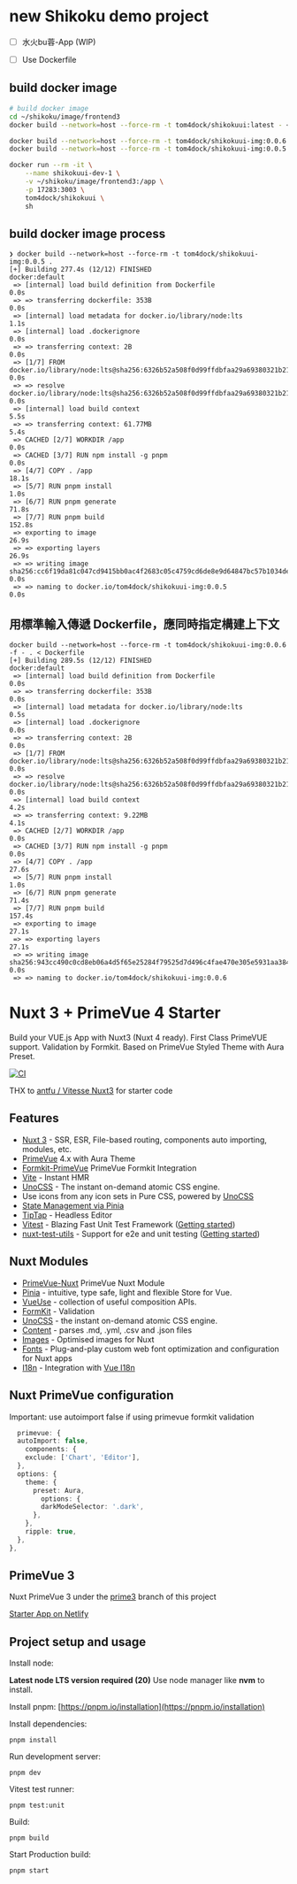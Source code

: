 # new Shikoku demo project

- [ ] 水火bu蓉-App (WIP)
- [ ] Use Dockerfile


## build docker image
```bash
# build docker image
cd ~/shikoku/image/frontend3
docker build --network=host --force-rm -t tom4dock/shikokuui:latest - < dockerfile-dev

docker build --network=host --force-rm -t tom4dock/shikokuui-img:0.0.6 -f - . < Dockerfile
docker build --network=host --force-rm -t tom4dock/shikokuui-img:0.0.5 . 

docker run --rm -it \
    --name shikokuui-dev-1 \
    -v ~/shikoku/image/frontend3:/app \
    -p 17283:3003 \
    tom4dock/shikokuui \
    sh


```
## build docker image process
```
❯ docker build --network=host --force-rm -t tom4dock/shikokuui-img:0.0.5 .
[+] Building 277.4s (12/12) FINISHED                                                 docker:default
 => [internal] load build definition from Dockerfile                                           0.0s
 => => transferring dockerfile: 353B                                                           0.0s
 => [internal] load metadata for docker.io/library/node:lts                                    1.1s
 => [internal] load .dockerignore                                                              0.0s
 => => transferring context: 2B                                                                0.0s
 => [1/7] FROM docker.io/library/node:lts@sha256:6326b52a508f0d99ffdbfaa29a69380321b215153db6  0.0s
 => => resolve docker.io/library/node:lts@sha256:6326b52a508f0d99ffdbfaa29a69380321b215153db6  0.0s
 => [internal] load build context                                                              5.5s
 => => transferring context: 61.77MB                                                           5.4s
 => CACHED [2/7] WORKDIR /app                                                                  0.0s
 => CACHED [3/7] RUN npm install -g pnpm                                                       0.0s
 => [4/7] COPY . /app                                                                         18.1s
 => [5/7] RUN pnpm install                                                                     1.0s
 => [6/7] RUN pnpm generate                                                                   71.8s
 => [7/7] RUN pnpm build                                                                     152.8s 
 => exporting to image                                                                        26.9s 
 => => exporting layers                                                                       26.9s 
 => => writing image sha256:cc6f19da81c047cd9415bb0ac4f2683c05c4759cd6de8e9d64847bc57b1034de   0.0s 
 => => naming to docker.io/tom4dock/shikokuui-img:0.0.5                                        0.0s

```

## 用標準輸入傳遞 Dockerfile，應同時指定構建上下文
```
docker build --network=host --force-rm -t tom4dock/shikokuui-img:0.0.6 -f - . < Dockerfile
[+] Building 289.5s (12/12) FINISHED                                                                                         docker:default
 => [internal] load build definition from Dockerfile                                                                                   0.0s
 => => transferring dockerfile: 353B                                                                                                   0.0s
 => [internal] load metadata for docker.io/library/node:lts                                                                            0.5s
 => [internal] load .dockerignore                                                                                                      0.0s
 => => transferring context: 2B                                                                                                        0.0s
 => [1/7] FROM docker.io/library/node:lts@sha256:6326b52a508f0d99ffdbfaa29a69380321b215153db6f32974835bac71b38fa4                      0.0s
 => => resolve docker.io/library/node:lts@sha256:6326b52a508f0d99ffdbfaa29a69380321b215153db6f32974835bac71b38fa4                      0.0s
 => [internal] load build context                                                                                                      4.2s
 => => transferring context: 9.22MB                                                                                                    4.1s
 => CACHED [2/7] WORKDIR /app                                                                                                          0.0s
 => CACHED [3/7] RUN npm install -g pnpm                                                                                               0.0s
 => [4/7] COPY . /app                                                                                                                 27.6s
 => [5/7] RUN pnpm install                                                                                                             1.0s
 => [6/7] RUN pnpm generate                                                                                                           71.4s
 => [7/7] RUN pnpm build                                                                                                             157.4s 
 => exporting to image                                                                                                                27.1s 
 => => exporting layers                                                                                                               27.1s 
 => => writing image sha256:943cc490c0cd8eb06a4d5f65e25284f79525d7d496c4fae470e305e5931aa384                                           0.0s 
 => => naming to docker.io/tom4dock/shikokuui-img:0.0.6        

```

# Nuxt 3 + PrimeVue 4 Starter

Build your VUE.js App with Nuxt3 (Nuxt 4 ready). First Class PrimeVUE support. Validation by Formkit.
Based on PrimeVue Styled Theme with Aura Preset.

[![CI](https://github.com/sfxcode/nuxt3-primevue-starter/actions/workflows/main.yml/badge.svg)](https://github.com/sfxcode/nuxt3-primevue-starter/actions/workflows/main.yml)

THX to [antfu / Vitesse Nuxt3](https://github.com/antfu/vitesse-nuxt3) for starter code

## Features

- [Nuxt 3](https://v3.nuxtjs.org) - SSR, ESR, File-based routing, components auto importing, modules, etc.
- [PrimeVue](https://primevue.org/) 4.x with Aura Theme
- [Formkit-PrimeVue](https://formkit-primevue.netlify.app/) PrimeVue Formkit Integration
- [Vite](https://vitejs.dev/) - Instant HMR
- [UnoCSS](https://github.com/antfu/unocss) - The instant on-demand atomic CSS engine.
- Use icons from any icon sets in Pure CSS, powered by [UnoCSS](https://github.com/antfu/unocss)
- [State Management via Pinia](https://pinia.esm.dev)
- [TipTap](https://tiptap.dev) - Headless Editor
- [Vitest](https://vitest.dev/) - Blazing Fast Unit Test Framework ([Getting started](https://vitest.dev/guide))
- [nuxt-test-utils](https://github.com/nuxt/test-utils) - Support for e2e and unit testing ([Getting started](https://nuxt.com/docs/getting-started/testing))

## Nuxt Modules

- [PrimeVue-Nuxt](https://primevue.org/nuxt/) PrimeVue Nuxt Module
- [Pinia](https://pinia.esm.dev/) - intuitive, type safe, light and flexible Store for Vue.
- [VueUse](https://github.com/vueuse/vueuse) - collection of useful composition APIs.
- [FormKit](https://formkit.com/) - Validation
- [UnoCSS](https://github.com/antfu/unocss) - the instant on-demand atomic CSS engine.
- [Content](https://content.nuxtjs.org) - parses .md, .yml, .csv and .json files
- [Images](https://nuxt.com/modules/images) - Optimised images for Nuxt
- [Fonts](https://nuxt.com/modules/fonts) - Plug-and-play custom web font optimization and configuration for Nuxt apps
- [I18n](https://v8.i18n.nuxtjs.org) - Integration with [Vue I18n](https://vue-i18n.intlify.dev/)

## Nuxt PrimeVue configuration

Important: use autoimport false if using primevue formkit validation

```typescript
  primevue: {
  autoImport: false,
    components: {
    exclude: ['Chart', 'Editor'],
  },
  options: {
    theme: {
      preset: Aura,
        options: {
        darkModeSelector: '.dark',
      },
    },
    ripple: true,
  },
},
```

## PrimeVue 3

Nuxt PrimeVue 3 under the [prime3](https://github.com/sfxcode/nuxt3-primevue-starter/tree/prime3) branch of this project

[Starter App on Netlify](https://vite-primevue-starter.netlify.app/)

## Project setup and usage

Install node:

**Latest node LTS version required (20)**
Use node manager like **nvm** to install.

Install pnpm:
[https://pnpm.io/installation](https://pnpm.io/installation)

Install dependencies:

```
pnpm install
```

Run development server:

```
pnpm dev
```

Vitest test runner:

```
pnpm test:unit
```

Build:

```
pnpm build
```

Start Production build:

```
pnpm start
```


